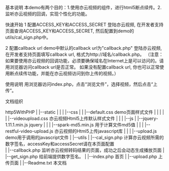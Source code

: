 基本说明
本demo有两个目的：1.使用亦云视频的组件，进行html5断点续传。2.监听亦云视频的回调，实现个性化的功能。

快速开始
1 配置ACCESS_KEY和ACCESS_SECRET
登陆亦云视频, 在开发者支持页面查询ACCESS_KEY和ACCESS_SECRET, 然后配置到demo的utils/cal_sign.php中。

2 配置callback url
demo中默认的callback url为"callback.php"
登陆亦云视频, 在开发者支持页面填写callback url, 格式为http://域名/callback.php。
（注意：如果要使用亦云视频的回调功能，必须要确保域名在Internet上是可以访问的。请用浏览器访问callback url是否正常。
如果没有配置callback url, 你也可以正常使用断点续传功能，并能在亦云视频访问到你上传的视频。）

使用说明
用浏览器访问index.php，点击“浏览文件”，选择视频，然后点击“上传”。

文档组织

http5WithPHP
  |
  |--static
  |    |
  |    |--css
  |    |    |--default.css				demo页面样式文件
  |    |    |
  |    |	|--videoupload.css 			亦云视频Html5上传默认样式文件
  |    |
  |    |--js
  |        |--jquery-1.11.1.min.js		jquery
  |        |
  |        |--spark-md5.min.js			用于计算文件md5值
  |        |
  |        |--restful-video-upload.js	亦云视频的Html5上传javascript库
  |        |
  |        |--upload.js					demo用于调用的javascript文件
  |
  |--utils
  |    |--cal_sign.php					计算亦云视频所需的数字签名，accessKey和accessSecret请在本页面配置					
  |
  |--callback.php						监听亦云视频转码结果的页面，成功之后会动态生成播放页面
  |
  |--get_sign.php						给前端提供数字签名。
  |
  |--index.php							首页
  |
  |--upload.php                         上传页面
  |
  |--Readme.txt							本文档
